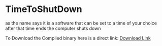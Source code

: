 # TimeToShutDown
as the name says it is a software that can be set to a time of your choice after that time ends the computer shuts down

To Download the Compiled binary here is a direct link: <a href="https://github.com/yas19sin/TimeToShutDown/raw/master/TimeToShutDown/TimeToShutDown/bin/Release/TimeToShutDown.exe" download="TimeToShutDown" target="_blank">Download Link</a>

